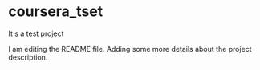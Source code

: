 # coursera_tset
It s a test project

I am editing the README file. Adding some more details about the project description.
